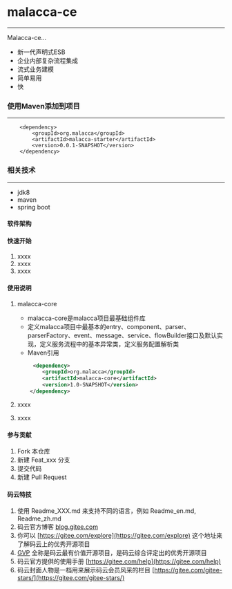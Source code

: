# malacca-ce

***

Malacca-ce...

- 新一代声明式ESB
- 企业内部复杂流程集成
- 流式业务建模
- 简单易用
- 快

### 使用Maven添加到项目
***
```text
    <dependency>
        <groupId>org.malacca</groupId>
        <artifactId>malacca-starter</artifactId>
        <version>0.0.1-SNAPSHOT</version>
    </dependency>
```

### 相关技术
***
- jdk8
- maven
- spring boot

#### 软件架构

#### 快速开始

1.  xxxx
2.  xxxx
3.  xxxx

#### 使用说明

1. malacca-core

   - malacca-core是malacca项目最基础组件库
   - 定义malacca项目中最基本的entry、component、parser、parserFactory、event、message、service、flowBuilder接口及默认实现，定义服务流程中的基本异常类，定义服务配置解析类
   - Maven引用

   ```xml
   		<dependency>
           <groupId>org.malacca</groupId>
           <artifactId>malacca-core</artifactId>
           <version>1.0-SNAPSHOT</version>
       </dependency>
   ```

   

2. xxxx

3. xxxx

#### 参与贡献

1.  Fork 本仓库
2.  新建 Feat_xxx 分支
3.  提交代码
4.  新建 Pull Request


#### 码云特技

1.  使用 Readme\_XXX.md 来支持不同的语言，例如 Readme\_en.md, Readme\_zh.md
2.  码云官方博客 [blog.gitee.com](https://blog.gitee.com)
3.  你可以 [https://gitee.com/explore](https://gitee.com/explore) 这个地址来了解码云上的优秀开源项目
4.  [GVP](https://gitee.com/gvp) 全称是码云最有价值开源项目，是码云综合评定出的优秀开源项目
5.  码云官方提供的使用手册 [https://gitee.com/help](https://gitee.com/help)
6.  码云封面人物是一档用来展示码云会员风采的栏目 [https://gitee.com/gitee-stars/](https://gitee.com/gitee-stars/)
